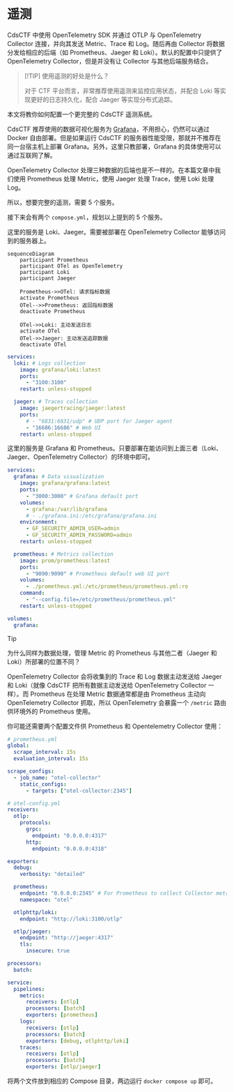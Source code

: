 # 遥测

CdsCTF 中使用 OpenTelemetry SDK 并通过 OTLP 与 OpenTelemetry Collector 连接，并向其发送 Metric、Trace 和 Log。随后再由 Collector 将数据分发给相应的后端（如 Prometheus、Jaeger 和 Loki）。默认的配置中只提供了 OpenTelemetry Collector，但是并没有让 Collector 与其他后端服务结合。

> [!TIP] 使用遥测的好处是什么？
>
> 对于 CTF 平台而言，非常推荐使用遥测来监控应用状态，并配合 Loki 等实现更好的日志持久化，配合 Jaeger 等实现分布式追踪。

本文将教你如何配置一个更完整的 CdsCTF 遥测系统。

CdsCTF 推荐使用的数据可视化服务为 [Grafana](https://grafana.com/)，不用担心，仍然可以通过 Docker 自由部署。但是如果运行 CdsCTF 的服务器性能受限，那就并不推荐在同一台宿主机上部署 Grafana。另外，这里只教部署，Grafana 的具体使用可以通过互联网了解。

OpenTelemetry Collector 处理三种数据的后端也是不一样的。在本篇文章中我们使用 Prometheus 处理 Metric，使用 Jaeger 处理 Trace，使用 Loki 处理 Log。

所以，想要完整的遥测，需要 5 个服务。

接下来会有两个 `compose.yml`，规划以上提到的 5 个服务。

这里的服务是 Loki、Jaeger。需要被部署在 OpenTelemetry Collector 能够访问到的服务器上。

```mermaid
sequenceDiagram
    participant Prometheus
    participant OTel as OpenTelemetry
    participant Loki
    participant Jaeger

    Prometheus->>OTel: 请求指标数据
    activate Prometheus
    OTel-->>Prometheus: 返回指标数据
    deactivate Prometheus

    OTel->>Loki: 主动发送日志
    activate OTel
    OTel->>Jaeger: 主动发送追踪数据
    deactivate OTel
```

```yaml
services:
  loki: # Logs collection
    image: grafana/loki:latest
    ports:
      - "3100:3100"
    restart: unless-stopped

  jaeger: # Traces collection
    image: jaegertracing/jaeger:latest
    ports:
      # - "6831:6831/udp" # UDP port for Jaeger agent
      - "16686:16686" # Web UI
    restart: unless-stopped
```

这里的服务是 Grafana 和 Prometheus。只要部署在能访问到上面三者（Loki、Jaeger、OpenTelemetry Collector）的环境中即可。

```yaml
services:
  grafana: # Data visualization
    image: grafana/grafana:latest
    ports:
      - "3000:3000" # Grafana default port
    volumes:
      - grafana:/var/lib/grafana
      # - ./grafana.ini:/etc/grafana/grafana.ini
    environment:
      - GF_SECURITY_ADMIN_USER=admin
      - GF_SECURITY_ADMIN_PASSWORD=admin
    restart: unless-stopped

  prometheus: # Metrics collection
    image: prom/prometheus:latest
    ports:
      - "9090:9090" # Prometheus default web UI port
    volumes:
      - ./prometheus.yml:/etc/prometheus/prometheus.yml:ro
    command:
      - "--config.file=/etc/prometheus/prometheus.yml"
    restart: unless-stopped

volumes:
  grafana:
```

> [!TIP]
>
> 为什么同样为数据处理，管理 Metric 的 Prometheus 与其他二者（Jaeger 和 Loki）所部署的位置不同？
>
> OpenTelemetry Collector 会将收集到的 Trace 和 Log 数据主动发送给 Jaeger 和 Loki（就像 CdsCTF 把所有数据主动发送给 OpenTelemetry Collector 一样）。而 Prometheus 在处理 Metric 数据通常都是由 Prometheus 主动向 OpenTelemetry Collector 抓取，所以 OpenTelemetry 会暴露一个 `/metric` 路由供环境外的 Prometheus 使用。

你可能还需要两个配置文件供 Prometheus 和 Opentelemetry Collector 使用：

```yaml
# prometheus.yml
global:
  scrape_interval: 15s
  evaluation_interval: 15s

scrape_configs:
  - job_name: "otel-collector"
    static_configs:
      - targets: ["otel-collector:2345"]
```

```yaml
# otel-config.yml
receivers:
  otlp:
    protocols:
      grpc:
        endpoint: "0.0.0.0:4317"
      http:
        endpoint: "0.0.0.0:4318"

exporters:
  debug:
    verbosity: "detailed"

  prometheus:
    endpoint: "0.0.0.0:2345" # For Prometheus to collect Collector metrics
    namespace: "otel"

  otlphttp/loki:
    endpoint: "http://loki:3100/otlp"

  otlp/jaeger:
    endpoint: "http://jaeger:4317"
    tls:
      insecure: true

processors:
  batch:

service:
  pipelines:
    metrics:
      receivers: [otlp]
      processors: [batch]
      exporters: [prometheus]
    logs:
      receivers: [otlp]
      processors: [batch]
      exporters: [debug, otlphttp/loki]
    traces:
      receivers: [otlp]
      processors: [batch]
      exporters: [otlp/jaeger]
```

将两个文件放到相应的 Compose 目录，两边运行 `docker compose up` 即可。
